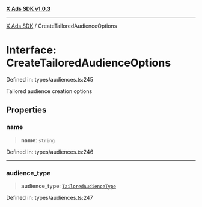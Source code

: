 [**X Ads SDK v1.0.3**](../README.md)

***

[X Ads SDK](../globals.md) / CreateTailoredAudienceOptions

# Interface: CreateTailoredAudienceOptions

Defined in: types/audiences.ts:245

Tailored audience creation options

## Properties

### name

> **name**: `string`

Defined in: types/audiences.ts:246

***

### audience\_type

> **audience\_type**: [`TailoredAudienceType`](../type-aliases/TailoredAudienceType.md)

Defined in: types/audiences.ts:247
